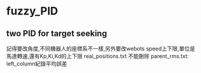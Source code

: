 # fuzzy_PID

## two PID for target seeking
記得要改角度,不同機器人的座標系不一樣,另外要改webots speed上下限,單位是馬達轉速,還有Kp,Ki,Kd的上下限
real_positions.txt 不能刪除
parent_rms.txt: left_column紀錄平均誤差
